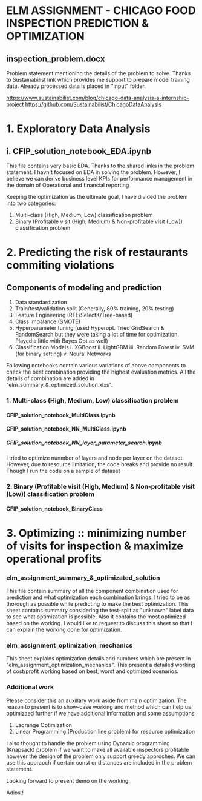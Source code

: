 # ELM ASSIGNMENT - CHICAGO FOOD INSPECTION PREDICTION & OPTIMIZATION

## inspection_problem.docx 
Problem statement mentioning the details of the problem to solve. Thanks to Sustainabilist link which provides me support to prepare model training data. Already processed data is placed in "input" folder. 

https://www.sustainabilist.com/blog/chicago-data-analysis-a-internship-project
https://github.com/Sustainabilist/ChicagoDataAnalysis

# 1. Exploratory Data Analysis

## i. CFIP_solution_notebook_EDA.ipynb
This file contains very basic EDA. Thanks to the shared links in the problem statement. I havn't focused on EDA in solving the problem. However, I believe we can derive business level KPIs for performance management in the domain of Operational and financial reporting

Keeping the optimization as the ultimate goal, I have divided the problem into two categories:

1. Multi-class (High, Medium, Low) classification problem
2. Binary (Profitable visit (High, Medium) & Non-profitable visit (Low)) classification problem

# 2. Predicting the risk of restaurants commiting violations

## Components of modeling and prediction

1. Data standardization
2. Train/test/validation split (Generally, 80% training, 20% testing)
3. Feature Engineering (RFE/SelectK/Tree-based)
5. Class Imbalance (SMOTE)
6. Hyperparameter tuning (used Hyperopt. Tried GridSearch & RandomSearch but they were taking a lot of time for optimization. Played a little with Bayes Opt as well)
7. Classification Models 
    i. XGBoost
    ii. LightGBM
    iii. Random Forest
    iv. SVM (for binary setting)
    v. Neural Networks

Following notebooks contain various variations of above components to check the best combination providing the highest evaluation metrics. All the details of combination are added in "elm_summary_&_optimized_solution.xlxs".

### 1. Multi-class (High, Medium, Low) classification problem
#### CFIP_solution_notebook_MultiClass.ipynb
#### CFIP_solution_notebook_NN_MultiClass.ipynb 
##### CFIP_solution_notebook_NN_layer_parameter_search.ipynb
I tried to optimize nunmber of layers and node per layer on the dataset. However, due to resource limitation, the code breaks and provide no result. Though I run the code on a sample of dataset

### 2. Binary (Profitable visit (High, Medium) & Non-profitable visit (Low)) classification problem
#### CFIP_solution_notebook_BinaryClass

# 3. Optimizing :: minimizing number of visits for inspection & maximize operational profits

### elm_assignment_summary_&_optimizated_solution
This file contain summary of all the component combination used for prediction and what optimization each combination brings. I tried to be as thorough as possible while predicting to make the best optimization. This sheet contains summary considering the test-split as "unknown" label data to see what optimization is possible. Also it contains the most optimized based on the working. I would like to request to discuss this sheet so that I can explain the working done for optimization.

### elm_assignment_optimization_mechanics
This sheet explains optimization details and numbers which are present in "elm_assignment_optimization_mechanics". This present a detailed working of cost/profit working based on best, worst and optimized scenarios.

### Additional work
Please consider this an auxillary work aside from main optimization. The reason to present is to show-case working and method which can help us optimizaed further if we have additional information and some assumptions. 

1. Lagrange Optimization
2. Linear Programming (Production line problem) for resource optimization

I also thought to handle the problem using Dynamic programming (Knapsack) problem if we want to make all available inspectors profitable however the design of the problem only support greedy approches. We can use this appraoch if certain const or distances are included in the problem statement.

Looking forward to present demo on the working.

Adios.!

